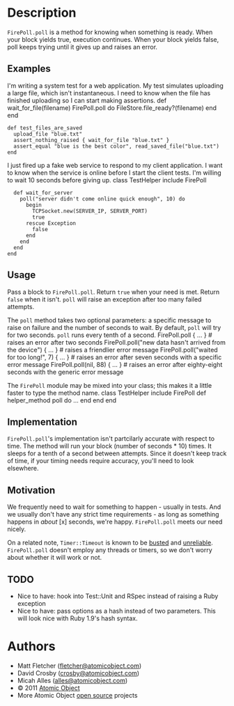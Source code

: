 Description
===========
`FirePoll.poll` is a method for knowing when something is ready. When your block yields true, execution continues. When your block yields false, poll keeps trying until it gives up and raises an error.

Examples
--------
I'm writing a system test for a web application. My test simulates uploading a large file, which isn't instantaneous. I need to know when the file has finished uploading so I can start making assertions.
    def wait_for_file(filename)
      FirePoll.poll do
        FileStore.file_ready?(filename)
      end
    end
    
    def test_files_are_saved
      upload_file "blue.txt"
      assert_nothing_raised { wait_for_file "blue.txt" }
      assert_equal "blue is the best color", read_saved_file("blue.txt")
    end

I just fired up a fake web service to respond to my client application. I want to know when the service is online before I start the client tests. I'm willing to wait 10 seconds before giving up.
    class TestHelper
      include FirePoll

      def wait_for_server
        poll("server didn't come online quick enough", 10) do
          begin
            TCPSocket.new(SERVER_IP, SERVER_PORT)
            true
          rescue Exception
            false
          end
        end
      end
    end

Usage
-----
Pass a block to `FirePoll.poll`. Return `true` when your need is met. Return `false` when it isn't. `poll` will raise an exception after too many failed attempts.

The `poll` method takes two optional parameters: a specific message to raise on failure and the number of seconds to wait. By default, `poll` will try for two seconds. `poll` runs every tenth of a second.
    FirePoll.poll { ... } # raises an error after two seconds
    FirePoll.poll("new data hasn't arrived from the device") { ... } # raises a friendlier error message
    FirePoll.poll("waited for too long!", 7) { ... } # raises an error after seven seconds with a specific error message
    FirePoll.poll(nil, 88) { ... } # raises an error after eighty-eight seconds with the generic error message

The `FirePoll` module may be mixed into your class; this makes it a little faster to type the method name.
    class TestHelper
      include FirePoll
      def helper_method
        poll do
          ...
        end
      end
    end

Implementation
--------------
`FirePoll.poll`'s implementation isn't partcilarly accurate with respect to time. The method will run your block (number of seconds * 10) times. It sleeps for a tenth of a second between attempts. Since it doesn't keep track of time, if your timing needs require accuracy, you'll need to look elsewhere.

Motivation
----------
We frequently need to wait for something to happen - usually in tests. And we usually don't have any strict time requirements - as long as something happens in _about_ [x] seconds, we're happy. `FirePoll.poll` meets our need nicely.

On a related note, `Timer::Timeout` is known to be [busted](http://ph7spot.com/musings/system-timer) and [unreliable](http://blog.headius.com/2008/02/rubys-threadraise-threadkill-timeoutrb.html). `FirePoll.poll` doesn't employ any threads or timers, so we don't worry about whether it will work or not.

TODO
----
* Nice to have: hook into Test::Unit and RSpec instead of raising a Ruby exception
* Nice to have: pass options as a hash instead of two parameters. This will look nice with Ruby 1.9's hash syntax.

Authors
=======
* Matt Fletcher (fletcher@atomicobject.com)
* David Crosby (crosby@atomicobject.com)
* Micah Alles (alles@atomicobject.com)
* © 2011 [Atomic Object](http://www.atomicobject.com/)
* More Atomic Object [open source](http://www.atomicobject.com/pages/Software+Commons) projects
